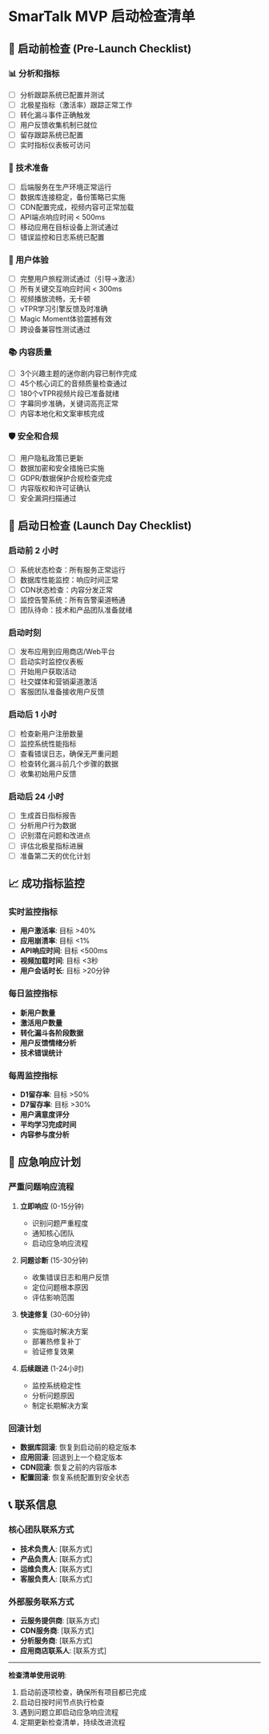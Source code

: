 # SmarTalk MVP 启动检查清单

## 🎯 启动前检查 (Pre-Launch Checklist)

### 📊 分析和指标
- [ ] 分析跟踪系统已配置并测试
- [ ] 北极星指标（激活率）跟踪正常工作
- [ ] 转化漏斗事件正确触发
- [ ] 用户反馈收集机制已就位
- [ ] 留存跟踪系统已配置
- [ ] 实时指标仪表板可访问

### 🔧 技术准备
- [ ] 后端服务在生产环境正常运行
- [ ] 数据库连接稳定，备份策略已实施
- [ ] CDN配置完成，视频内容可正常加载
- [ ] API端点响应时间 < 500ms
- [ ] 移动应用在目标设备上测试通过
- [ ] 错误监控和日志系统已配置

### 📱 用户体验
- [ ] 完整用户旅程测试通过（引导→激活）
- [ ] 所有关键交互响应时间 < 300ms
- [ ] 视频播放流畅，无卡顿
- [ ] vTPR学习引擎反馈及时准确
- [ ] Magic Moment体验震撼有效
- [ ] 跨设备兼容性测试通过

### 📚 内容质量
- [ ] 3个兴趣主题的迷你剧内容已制作完成
- [ ] 45个核心词汇的音频质量检查通过
- [ ] 180个vTPR视频片段已准备就绪
- [ ] 字幕同步准确，关键词高亮正常
- [ ] 内容本地化和文案审核完成

### 🛡️ 安全和合规
- [ ] 用户隐私政策已更新
- [ ] 数据加密和安全措施已实施
- [ ] GDPR/数据保护合规检查完成
- [ ] 内容版权和许可证确认
- [ ] 安全漏洞扫描通过

## 🚀 启动日检查 (Launch Day Checklist)

### 启动前 2 小时
- [ ] 系统状态检查：所有服务正常运行
- [ ] 数据库性能监控：响应时间正常
- [ ] CDN状态检查：内容分发正常
- [ ] 监控告警系统：所有告警渠道畅通
- [ ] 团队待命：技术和产品团队准备就绪

### 启动时刻
- [ ] 发布应用到应用商店/Web平台
- [ ] 启动实时监控仪表板
- [ ] 开始用户获取活动
- [ ] 社交媒体和营销渠道激活
- [ ] 客服团队准备接收用户反馈

### 启动后 1 小时
- [ ] 检查新用户注册数量
- [ ] 监控系统性能指标
- [ ] 查看错误日志，确保无严重问题
- [ ] 检查转化漏斗前几个步骤的数据
- [ ] 收集初始用户反馈

### 启动后 24 小时
- [ ] 生成首日指标报告
- [ ] 分析用户行为数据
- [ ] 识别潜在问题和改进点
- [ ] 评估北极星指标进展
- [ ] 准备第二天的优化计划

## 📈 成功指标监控

### 实时监控指标
- **用户激活率**: 目标 >40%
- **应用崩溃率**: 目标 <1%
- **API响应时间**: 目标 <500ms
- **视频加载时间**: 目标 <3秒
- **用户会话时长**: 目标 >20分钟

### 每日监控指标
- **新用户数量**
- **激活用户数量**
- **转化漏斗各阶段数据**
- **用户反馈情绪分析**
- **技术错误统计**

### 每周监控指标
- **D1留存率**: 目标 >50%
- **D7留存率**: 目标 >30%
- **用户满意度评分**
- **平均学习完成时间**
- **内容参与度分析**

## 🚨 应急响应计划

### 严重问题响应流程
1. **立即响应** (0-15分钟)
   - 识别问题严重程度
   - 通知核心团队
   - 启动应急响应流程

2. **问题诊断** (15-30分钟)
   - 收集错误日志和用户反馈
   - 定位问题根本原因
   - 评估影响范围

3. **快速修复** (30-60分钟)
   - 实施临时解决方案
   - 部署热修复补丁
   - 验证修复效果

4. **后续跟进** (1-24小时)
   - 监控系统稳定性
   - 分析问题原因
   - 制定长期解决方案

### 回滚计划
- **数据库回滚**: 恢复到启动前的稳定版本
- **应用回滚**: 回退到上一个稳定版本
- **CDN回滚**: 恢复之前的内容版本
- **配置回滚**: 恢复系统配置到安全状态

## 📞 联系信息

### 核心团队联系方式
- **技术负责人**: [联系方式]
- **产品负责人**: [联系方式]
- **运维负责人**: [联系方式]
- **客服负责人**: [联系方式]

### 外部服务联系方式
- **云服务提供商**: [联系方式]
- **CDN服务商**: [联系方式]
- **分析服务商**: [联系方式]
- **应用商店联系人**: [联系方式]

---

**检查清单使用说明**:
1. 启动前逐项检查，确保所有项目都已完成
2. 启动日按时间节点执行检查
3. 遇到问题立即启动应急响应流程
4. 定期更新检查清单，持续改进流程
